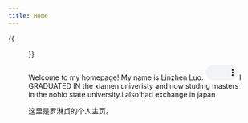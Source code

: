 ```yaml
---
title: Home
---
```


{{<figure src="/media/D.JPG" title="This is me, which is me (我就是我，不一样的烟火)" width="450">}}


Welcome to my homepage! My name is Linzhen Luo. <audio controls="" style="width: 15%; height: 30px;"> <source src="/media/NeilAvenue.mp4"> Your browser does not support the audio element. </audio> I GRADUATED IN the xiamen univeristy and now studing masters in the nohio state university.i also had exchange in japan

这里是罗淋贞的个人主页。


